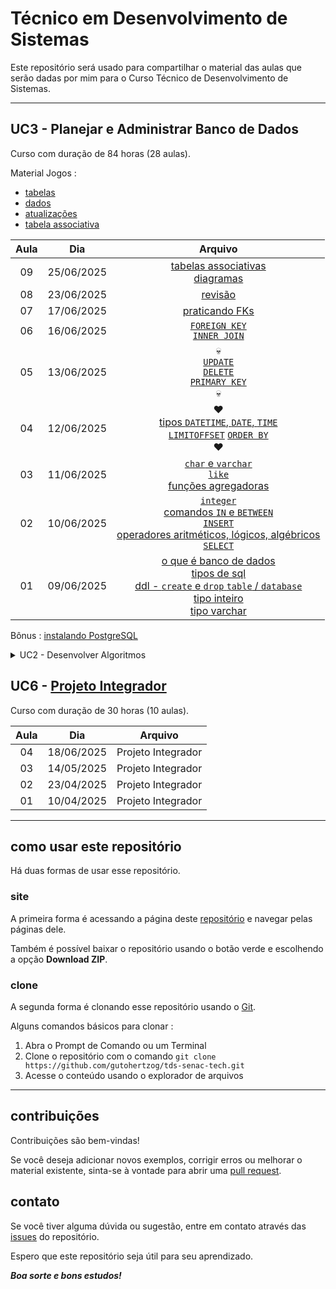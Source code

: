 # Técnico em Desenvolvimento de Sistemas
Este repositório será usado para compartilhar o material das aulas que serão dadas por mim para o Curso Técnico de Desenvolvimento de Sistemas.

---

## UC3 - Planejar e Administrar Banco de Dados
Curso com duração de 84 horas (28 aulas).

Material Jogos :
- [tabelas](uc3-planejar-administrar-banco-dados/queries/tabela.sql)
- [dados](uc3-planejar-administrar-banco-dados/queries/dados.sql)
- [atualizações](uc3-planejar-administrar-banco-dados/queries/3.alteracoes.sql)
- [tabela associativa](uc3-planejar-administrar-banco-dados/queries/4.tabela-associativa.sql)

| Aula | Dia | Arquivo |
| :----: | :----: | :----: |
| 09 | 25/06/2025 | [tabelas associativas](uc3-planejar-administrar-banco-dados/constraints.md#abordagem-da-tabela-associativa-nm)<br>[diagramas](uc3-planejar-administrar-banco-dados/queries/diagramas.md) |
| 08 | 23/06/2025 | [revisão](uc3-planejar-administrar-banco-dados/revisao.md) |
| 07 | 17/06/2025 | [praticando FKs](uc3-planejar-administrar-banco-dados/queries/) |
| 06 | 16/06/2025 | [`FOREIGN KEY`](uc3-planejar-administrar-banco-dados/constraints.md#foreign-key)<br>[`INNER JOIN`](uc3-planejar-administrar-banco-dados/juncoes.md#inner-join) |
| 05 | 13/06/2025 | :skull:<br>[`UPDATE`](uc3-planejar-administrar-banco-dados/data-manipulation-language-dml.md#update)<br>[`DELETE`](uc3-planejar-administrar-banco-dados/data-manipulation-language-dml.md#delete)<br>[`PRIMARY KEY`](uc3-planejar-administrar-banco-dados/constraints.md#primary-key)<br>:skull: |
| 04 | 12/06/2025 | :heart:<br>[tipos `DATETIME`, `DATE`, `TIME`](uc3-planejar-administrar-banco-dados/data-type-datetime.md)<br>[`LIMIT`](uc3-planejar-administrar-banco-dados/data-query-language-dql.md#limit)[`OFFSET`](uc3-planejar-administrar-banco-dados/data-query-language-dql.md#offset) [`ORDER BY`](uc3-planejar-administrar-banco-dados/data-query-language-dql.md#order-by)<br>:heart: |
| 03 | 11/06/2025 | [`char` e `varchar`](uc3-planejar-administrar-banco-dados/data-type-string.md)<br>[`like`](uc3-planejar-administrar-banco-dados/data-query-language-dql.md#buscas-com-like)<br>[funções agregadoras](uc3-planejar-administrar-banco-dados/funcoes-e-comandos.md#funções-de-agregação) |
| 02 | 10/06/2025 | [`integer`](uc3-planejar-administrar-banco-dados/data-type-numeric.md)<br>[comandos `IN` e `BETWEEN`](uc3-planejar-administrar-banco-dados/funcoes-e-comandos.md#in)<br>[`INSERT`](uc3-planejar-administrar-banco-dados/data-manipulation-language-dml.md#insert)<br>[operadores aritméticos, lógicos, algébricos](uc3-planejar-administrar-banco-dados/operacoes.md)<br>[`SELECT`](uc3-planejar-administrar-banco-dados/data-query-language-dql.md#select) |
| 01 | 09/06/2025 | [o que é banco de dados](uc3-planejar-administrar-banco-dados/o-que-eh-bd.md)<br>[tipos de sql](uc3-planejar-administrar-banco-dados/tipos-sql.md)<br>[ddl - `create` e `drop` `table` / `database`](uc3-planejar-administrar-banco-dados/data-definition-language-ddl.md)<br>[tipo inteiro](uc3-planejar-administrar-banco-dados/tipos.md#integer)<br>[tipo varchar](uc3-planejar-administrar-banco-dados/tipos.md#varchar) |

Bônus : [instalando PostgreSQL](uc3-planejar-administrar-banco-dados/instalando-postgresql.md)

<details>
<summary>UC2 - Desenvolver Algoritmos</summary>

## UC2 - Desenvolver Algoritmos
Curso com duração de 96 horas (32 aulas).

| Aula | Dia | Arquivo |
| :----: | :----: | :----: |
| 32 | 05/06/2025 | [tkinter](uc2-desenvolver-algoritmos/2.python/tkinter.md) |
| 31 | 04/06/2025 | [web scraping](uc2-desenvolver-algoritmos/2.python/web-scraping.md) |
| 30 | 03/06/2025 | [agenda](uc2-desenvolver-algoritmos/2.python/agenda/)<br>[json](uc2-desenvolver-algoritmos/2.python/javascript-object-notation.md)<br>[módulo `json`](uc2-desenvolver-algoritmos/2.python/modulos.md#módulo-json) |
| 29 | 02/06/2025 | [`*args` e `**kwargs` nas funções](uc2-desenvolver-algoritmos/2.python/funcoes.md#empacotamento-e-desempacotamento-nas-funções)<br>[`enumerate`](uc2-desenvolver-algoritmos/2.python/built-in-funcoes.md#enumerate)|
| 28 | 29/05/2025 | [arquivos](uc2-desenvolver-algoritmos/2.python/arquivos.md)<br>[avaliação - etapa 9](uc2-desenvolver-algoritmos/avaliacao.md#etapa-9-converter-para-python) |
| 27 | 28/05/2025 | comandos [`import-from-as`](uc2-desenvolver-algoritmos/2.python/comandos-import-from-as.md)<br>[variável `__name__`](uc2-desenvolver-algoritmos/2.python/modulos.md#variável-__name__)<br>[compreensão de listas](uc2-desenvolver-algoritmos/2.python/compreensao-listas.md)<br>[operador ternário](uc2-desenvolver-algoritmos/2.python/operador-ternario.md)<br>[recursão](uc2-desenvolver-algoritmos/2.python/funcoes.md#recursão) |
| 26 | 27/05/2025 | funções [`type`](uc2-desenvolver-algoritmos/2.python/built-in-funcoes.md#type), [`isinstance`](uc2-desenvolver-algoritmos/2.python/built-in-funcoes.md#isinstance) e [`zip`](uc2-desenvolver-algoritmos/2.python/built-in-funcoes.md#zip)<br>[empacotamento e desempacotamento](uc2-desenvolver-algoritmos/2.python/empac-desempac.md)<br>[tipo `set`](uc2-desenvolver-algoritmos/2.python/tipo-set.md) |
| 25 | 26/05/2025 | [formatando strings](uc2-desenvolver-algoritmos/2.python/formantando-strings.md)<br>[funções](uc2-desenvolver-algoritmos/2.python/funcoes.md) |
| 24 | 23/05/2025 | [`else` no `for` e `while`](uc2-desenvolver-algoritmos/2.python/estruturas-repeticao.md#else-em-loops)<br>[tratamento de erros](uc2-desenvolver-algoritmos/2.python/tratamento-erros.md)<br>[avaliação - etapa 8](uc2-desenvolver-algoritmos/avaliacao.md#etapa-8-dígito-2) |
| 23 | 22/05/2025 | [tipo `tuple`](uc2-desenvolver-algoritmos/2.python/tipo-tuple.md)<br>[tipo `dictionary`](uc2-desenvolver-algoritmos/2.python/tipo-dictionary.md) |
| 22 | 21/05/2025 | [comando `for`](uc2-desenvolver-algoritmos/2.python/estruturas-repeticao.md#comando-for)<br>[`for` vs `while`](uc2-desenvolver-algoritmos/2.python/estruturas-repeticao.md#for-vs-while)<br>[comando `break`](uc2-desenvolver-algoritmos/2.python/built-in-comandos.md#break)<br>[comando `continue`](uc2-desenvolver-algoritmos/2.python/built-in-comandos.md#continue)<br>[comando `pass`](uc2-desenvolver-algoritmos/2.python/built-in-comandos.md#pass) |
| 21 | 20/05/2025 | [módulo `time`](uc2-desenvolver-algoritmos/2.python/modulos.md#módulo-time)<br>[tipo `string`](uc2-desenvolver-algoritmos/2.python/tipo-string.md)<br>[módulo `string`](uc2-desenvolver-algoritmos/2.python/modulos.md#módulo-string) |
| 20 | 19/05/2025 | [módulo `random`](uc2-desenvolver-algoritmos/2.python/modulos.md#módulo-random)<br>[comando `in`](uc2-desenvolver-algoritmos/2.python/built-in-comandos.md#in)<br>[métodos `list`](uc2-desenvolver-algoritmos/2.python/tipo-list.md#métodos-da-lista) |
| 19 | 16/05/2025 | [tipo `list`](uc2-desenvolver-algoritmos/2.python/tipo-list.md)<br>[funcao `print`](uc2-desenvolver-algoritmos/2.python/built-in-funcoes.md#print)<br>[funcao `len`](uc2-desenvolver-algoritmos/2.python/built-in-funcoes.md#len)<br>[funcao `input`](uc2-desenvolver-algoritmos/2.python/built-in-funcoes.md#input)<br>[funcao `range`](uc2-desenvolver-algoritmos/2.python/built-in-funcoes.md#range)<br>[comando `while`](uc2-desenvolver-algoritmos/2.python/estruturas-repeticao.md#while)<br>[avaliação - etapa 7](uc2-desenvolver-algoritmos/avaliacao.md#etapa-7-dígito-1) |
| 18 | 15/05/2025 | [tipos primitivos](uc2-desenvolver-algoritmos/2.python/tipos-primitivos.md)<br>[cast](uc2-desenvolver-algoritmos/2.python/cast.md)<br>[condicional if-elif-else](uc2-desenvolver-algoritmos/2.python/if-elif-else.md) |
| 17 | 13/05/2025 | [instalando Python](uc2-desenvolver-algoritmos/2.python/instalando-python.md)<br>[instalando VS Code](uc2-desenvolver-algoritmos/2.python/instalando-vscode.md) |
| 16 | 12/05/2025 | [escopo de variáveis](uc2-desenvolver-algoritmos/escopo-de-variavel.md)<br>[Portugol vs Python](uc2-desenvolver-algoritmos/2.python/potugol-vs-python.md)<br>[avaliação - etapa 6](uc2-desenvolver-algoritmos/avaliacao.md#etapa-6-validando-entrada) |
| 15 | 09/05/2025 | [tipo `vazio`](uc2-desenvolver-algoritmos/1.portugol/tipos.md#tipo-vazio)<br>[funções](uc2-desenvolver-algoritmos/1.portugol/funcoes.md) |
| 14 | 08/05/2025 | [matriz](uc2-desenvolver-algoritmos/1.portugol/vetores-matrizes.md#matrizes)<br>[avaliação - etapa 5](uc2-desenvolver-algoritmos/avaliacao.md#etapa-5-entrando-texto) |
| 13 | 07/05/2025 | [exercícios vetores](uc2-desenvolver-algoritmos/1.portugol/vetores-matrizes.md#exercícios---vetor) |
| 12 | 06/05/2025 | [vetores](uc2-desenvolver-algoritmos/1.portugol/vetores-matrizes.md#vetores) |
| 11 | 05/05/2025 | [biblioteca `Texto`](uc2-desenvolver-algoritmos/1.portugol/bibliotecas.md#biblioteca-texto)<br>[biblioteca `Tipo`](uc2-desenvolver-algoritmos/1.portugol/bibliotecas.md#biblioteca-tipos)<br>[avaliação - etapa 4](uc2-desenvolver-algoritmos/avaliacao.md#etapa-4-validando-positivos) |
| 10 | 02/04/2025 | [comando `para`](uc2-desenvolver-algoritmos/1.portugol/lacos-repeticao.md#comando-para)<br>[avaliação - etapa 3](uc2-desenvolver-algoritmos/avaliacao.md#etapa-3-entrada-de-dados) |
| 09 | 30/04/2025 | [comando `faca-enquanto`](uc2-desenvolver-algoritmos/1.portugol/lacos-repeticao.md#comando-faca-enquanto)<br>[biblioteca](uc2-desenvolver-algoritmos/1.portugol/bibliotecas.md)<br>[biblioteca Util - sorteia](uc2-desenvolver-algoritmos/1.portugol/bibliotecas.md#biblioteca-util)<br>[avaliação - etapa 2](uc2-desenvolver-algoritmos/avaliacao.md#etapa-2-uso-de-variáveis) |
| 08 | 29/04/2025 | [comando `enquanto`](uc2-desenvolver-algoritmos/1.portugol/lacos-repeticao.md#comando-enquanto) |
| 07 | 28/04/2025 | [operadores lógicos](uc2-desenvolver-algoritmos/1.portugol/operadores-logicos.md)<br>[`e`](uc2-desenvolver-algoritmos/1.portugol/operadores-logicos.md#operador-e) [`ou`](uc2-desenvolver-algoritmos/1.portugol/operadores-logicos.md#operador-ou) [`nao`](uc2-desenvolver-algoritmos/1.portugol/operadores-logicos.md#operador-nao)<br>[avaliação - etapa 1](uc2-desenvolver-algoritmos/avaliacao.md)<br>[git](uc2-desenvolver-algoritmos/git.md)<br>[github](uc2-desenvolver-algoritmos/git.md#github) |
| 06 | 24/04/2025 | [comando `escolha-caso`](uc2-desenvolver-algoritmos/1.portugol/desvios-condicionais.md#comando-escolha-caso)<br>[constantes](uc2-desenvolver-algoritmos/1.portugol/variaveis-constantes.md#declaração-de-constantes) |
| 05 | 22/04/2025 | [comando `senao`](uc2-desenvolver-algoritmos/1.portugol/desvios-condicionais.md#comando-se-senao)<br>[comando `se senao`](uc2-desenvolver-algoritmos/1.portugol/desvios-condicionais.md#comando-se-senao-se) |
| 04 | 17/04/2025 | [comando `se`](uc2-desenvolver-algoritmos/1.portugol/desvios-condicionais.md#se)<br>[tipo `lógico`](uc2-desenvolver-algoritmos/1.portugol/tipos.md#tipo-logico)<br>[operadores relacionais](uc2-desenvolver-algoritmos/1.portugol/operadores-relacionais.md)<br>[operador `módulo` `%`](uc2-desenvolver-algoritmos/1.portugol/operadores-aritmeticos.md#operação-de-módulo) |
| 03 | 16/04/2025 | [resolução de exercícios](uc2-desenvolver-algoritmos/1.portugol/tipos.md#exercícios-completos)<br>[função `limpa`](uc2-desenvolver-algoritmos/1.portugol/entrada-saida.md#limpa) |
| 02 | 15/04/2025 | [tipo `caracter`](uc2-desenvolver-algoritmos/1.portugol/tipos.md#tipo-caracter)<br>[tipo `cadeia`](uc2-desenvolver-algoritmos/1.portugol/tipos.md#tipo-cadeia)<br>[operadores aritméticos](uc2-desenvolver-algoritmos/1.portugol/operadores-aritmeticos.md)<br>[`+`](uc2-desenvolver-algoritmos/1.portugol/operadores-aritmeticos.md#operação-de-adição) [`-`](uc2-desenvolver-algoritmos/1.portugol/operadores-aritmeticos.md#operação-de-subtração) [`*`](uc2-desenvolver-algoritmos/1.portugol/operadores-aritmeticos.md#operação-de-multiplicação) [`/`](uc2-desenvolver-algoritmos/1.portugol/operadores-aritmeticos.md#operação-de-divisão)<br>[função `leia`](uc2-desenvolver-algoritmos/1.portugol/entrada-saida.md#leia) |
| 01 | 14/04/2025 | [linguagem portugol](uc2-desenvolver-algoritmos/1.portugol/linguagem-portugol.md)<br>[tipo `inteiro`](uc2-desenvolver-algoritmos/1.portugol/tipos.md#tipo-inteiro)<br>[variáveis](uc2-desenvolver-algoritmos/1.portugol/variaveis-constantes.md#declaração-de-variáveis)<br>[atribuições](uc2-desenvolver-algoritmos/1.portugol/variaveis-constantes.md#atribuicoes)<br>[função `escreva`](uc2-desenvolver-algoritmos/1.portugol/entrada-saida.md#escreva)<br>[tipo `real`](uc2-desenvolver-algoritmos/1.portugol/tipos.md#tipo-real) |

</details>

## UC6 - [Projeto Integrador](uc6-projeto-integrador/)
Curso com duração de 30 horas (10 aulas).

| Aula | Dia | Arquivo |
| :----: | :----: | :----: |
| 04 | 18/06/2025 | Projeto Integrador |
| 03 | 14/05/2025 | Projeto Integrador |
| 02 | 23/04/2025 | Projeto Integrador |
| 01 | 10/04/2025 | Projeto Integrador |

---

## como usar este repositório
Há duas formas de usar esse repositório.

### site
A primeira forma é acessando a página deste [repositório](https://github.com/gutohertzog/tds-senac-tech) e navegar pelas páginas dele.

Também é possível baixar o repositório usando o botão verde e escolhendo a opção **Download ZIP**.

### clone
A segunda forma é clonando esse repositório usando o [Git](https://git-scm.com/).

Alguns comandos básicos para clonar :

1. Abra o Prompt de Comando ou um Terminal
1. Clone o repositório com o comando `git clone https://github.com/gutohertzog/tds-senac-tech.git`
1. Acesse o conteúdo usando o explorador de arquivos

---

## contribuições
Contribuições são bem-vindas!

Se você deseja adicionar novos exemplos, corrigir erros ou melhorar o material existente, sinta-se à vontade para abrir uma [pull request](https://docs.github.com/pt/pull-requests/collaborating-with-pull-requests/proposing-changes-to-your-work-with-pull-requests/about-pull-requests).

## contato
Se você tiver alguma dúvida ou sugestão, entre em contato através das [issues](https://docs.github.com/pt/issues/tracking-your-work-with-issues/using-issues/creating-an-issue) do repositório.

Espero que este repositório seja útil para seu aprendizado.

***Boa sorte e bons estudos!***
